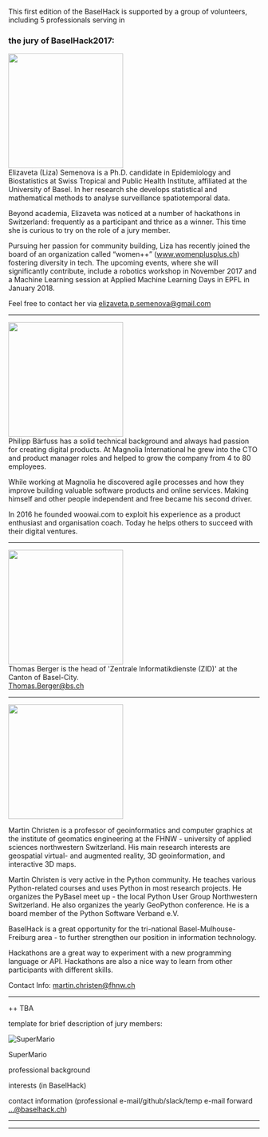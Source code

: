 This first edition of the BaselHack is supported by a group of volunteers, including 5 professionals serving in 
### the jury of BaselHack2017: ###

<img src="https://baselhack.github.io/img/pics/liza_head.jpg" width="230" /> <br>
Elizaveta (Liza) Semenova is a Ph.D. candidate in Epidemiology and Biostatistics at Swiss Tropical and Public Health Institute, affiliated at the University of Basel. In her research she develops statistical and mathematical methods to analyse surveillance spatiotemporal data. <br>

Beyond academia, Elizaveta was noticed at a number of hackathons in Switzerland: frequently as a participant and thrice as a winner. This time she is curious to try on the role of a jury member.  <br>

Pursuing her passion for community building, Liza has recently joined the board of an organization called “women++” (www.womenplusplus.ch) fostering diversity in tech. The upcoming events, where she will significantly contribute, include a robotics workshop in November 2017 and a Machine Learning session at Applied Machine Learning Days in EPFL in January 2018. <br>

Feel free to contact her via elizaveta.p.semenova@gmail.com

---

<img src="https://baselhack.github.io/img/pics/profilePBII.jpeg" width="230" /> <br>
Philipp Bärfuss has a solid technical background and always had passion for creating digital products. At Magnolia International he grew into the CTO and product manager roles and helped to grow the company from 4 to 80 employees.  <br>

While working at Magnolia he discovered agile processes and how they improve building valuable software products and online services. Making himself and other people independent and free became his second driver. <br>

In 2016 he founded woowai.com to exploit his experience as a product enthusiast and organisation coach. Today he helps others to succeed with their digital ventures. <br>

---

<img src="https://baselhack.github.io/img/pics/thomas-berger-foto.256x256.jpg" width="230" /> <br>
Thomas Berger is the head of 'Zentrale Informatikdienste (ZID)' at the Canton of Basel-City.  <br>       Thomas.Berger@bs.ch

---

<img src="https://baselhack.github.io/img/pics/FotoMC.png" width="230" /> <br>

Martin Christen is a professor of geoinformatics and computer graphics at the institute of geomatics engineering at the FHNW - university of applied sciences northwestern Switzerland. His main research interests are geospatial virtual- and augmented reality, 3D geoinformation, and interactive 3D maps. <br>

Martin Christen is very active in the Python community. He teaches various Python-related courses and uses Python in most research projects. He organizes the PyBasel meet up - the local Python User Group Northwestern Switzerland. He also organizes the yearly GeoPython conference. He is a board member of the Python Software Verband e.V. <br>

 
BaselHack is a great opportunity for the tri-national Basel-Mulhouse-Freiburg area - to further strengthen our position in information technology. <br>

Hackathons are a great way to experiment with a new programming language or API. Hackathons are also a nice way to learn from other participants with different skills. <br>

 Contact Info: martin.christen@fhnw.ch

____


++ TBA





template for brief description of jury members:

![SuperMario](https://www.mariowiki.com/images/thumb/5/55/SuperMarioRun_icon.png/120px-SuperMarioRun_icon.png)

SuperMario 

professional background

interests (in BaselHack)

contact information (professional e-mail/github/slack/temp e-mail forward ...@baselhack.ch)
____


____
